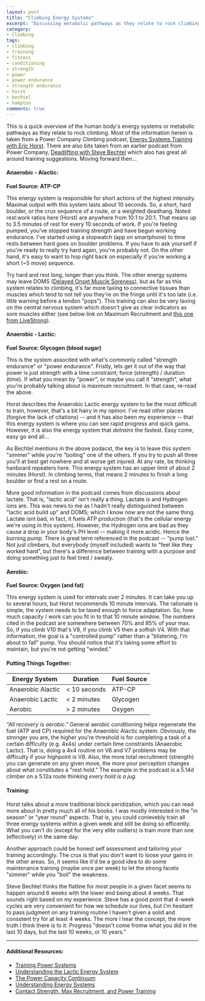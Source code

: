 ```yaml
---
layout: post
title: "Climbing Energy Systems"
excerpt: "Discussing metabolic pathways as they relate to rock climbing"
category:
- Climbing
tags:
- climbing
- training
- fitness
- conditioning
- strength
- power
- power endurance
- strength endurance
- horst
- bechtel
- hampton
comments: true
---
```


This is a quick overview of the human body's energy systems or metabolic pathways as they relate to rock climbing.  Most of the information herein
is taken from a Power Company Climbing podcast, [Energy Systems Training with Eric Horst](http://www.powercompanyclimbing.com/blog/2016/8/31/episode-10-energy-systems-training-with-eric-horst).
There are also bits taken from an earlier podcast from Power Company, [Deadlifting with Steve Bechtel](http://www.powercompanyclimbing.com/blog/2016/7/17/episode-8-deadlifting-with-steve-bechtel-and-charlie-manganiello)
which also has great all around training suggestions.  Moving forward then...

#### Anaerobic - Alactic:

**Fuel Source:  ATP-CP**  

This energy system is responsible for short actions of the highest intensity.  Maximal output with this system lasts
about 10 seconds.  So, a short, hard boulder, or the crux sequence of a route, or a weighted deadhang.  Noted rest:work ratios here (Horst) are
anywhere from 10:1 to 20:1.  That means up to 3.5 minutes of rest for every 10 seconds of work.  If you're feeling pumped, you've stopped training
strength and have begun working endurance.  I've started using a stopwatch (app on smartphone) to time rests between hard goes on boulder problems.
If you have to ask yourself if you're ready to really try hard again, you're probably not.  On the other hand, it's easy to want to hop right back
on especially if you're working a short (~5 move) sequence.

Try hard and rest long, longer than you think.  The other energy systems may leave DOMS ([Delayed Onset Muscle Soreness](https://www.acsm.org/docs/brochures/delayed-onset-muscle-soreness-(doms).pdf)),
but as far as this system relates to climbing, it's far more taxing to connective tissues than muscles which tend to not tell you they're on the
fringe until it's too late (i.e. little warning before a tendon "pops").  This training can also be very taxing on the central nervous system
which doesn't give as clear indicators as sore muscles either (see below link on Maximum Recruitment and [this one from LiveStrong](http://www.livestrong.com/article/357690-central-nervous-system-lifting-weights/)).

#### Anaerobic - Lactic:

**Fuel Source:  Glycogen (blood sugar)**

This is the system associted with what's commonly called "strength endurance" or "power endurance".  Fristly, lets get it out of the way that
power is just strength with a time constraint; force (strength) / duration (time).  If what you mean by "power", or maybe you call it "strength",
what you're probably talking about is maximum recruitment.  In that case, re-read the above.

Horst describes the Anaerobic Lactic energy system to be the most difficult to train, however, that's a bit hairy in my opinon.  I've read other
places (forgive the lack of citations) -- and it has also been my experience -- that this energy system is where you can see rapid progress and
quick gains.  However, it is also the energy system that *detrains* the fastest.  Easy come, easy go and all...

As Bechtel mentions in the above podacst, the key is to leave this system "simmer" while you're "boiling" one of the others.  If you try to push
all three you'll at best get nowhere and at worse get injured.  At any rate, be thinking hanboard repeaters here.  This energy system has an upper
limit of about 2 minutes (Horst).  In climbing terms, that means 2 minutes to finish a long boulder or find a rest on a route.  

More good information in the podcast comes from discussions about lactate.  That is, "lactic acid" isn't really a thing.  Lactate is and 
Hydrogen ions are.  This was news to me as I hadn't really distinguished between "lactic acid build up" and DOMS; which I know now are not the same 
thing.  Lactate isnt bad, in fact, it fuels ATP production (that's the cellular energy we're using in this system).  However, the Hydrogen ions are 
bad as they cause a drop in your body's PH level -- making it more acidic.  Hence the burning pump.  There is great term referenced in the podcast 
-- "pump lust."  Not just climbers, but everybody (myself included) wants to "feel like they worked hard", but there's a difference between training
with a purpose and doing something just to feel tired / sweaty.

#### Aerobic:

**Fuel Source:  Oxygen (and fat)**

This energy system is used for intervals over 2 minutes.  It can take you up to several hours, but Horst recommends 10 minute intervals.  The 
rationale is simple, the system needs to be taxed enough to force adaptation.  So, how much capacity / work can you fit in to that 10 minute 
window.  The numbers cited in the podcast are somewhere between 70% and 85% of your max.  So, if you climb V10 that's V8, if you climb V5 then a 
softish V4.  With that information, the goal is a "controlled pump" rather than a "blistering, I'm about to fall" pump.  You should notice that 
it's taking some effort to maintain, but you're not getting "winded."

#### Putting Things Together:

| Energy System | Duration | Fuel Source |
| ------------- | -------- | ----------- |
| Anaerobic Alactic | < 10 seconds    | ATP-CP      |
| Anaerobic Lactic  | < 2 minutes     | Glycogen    |
| Aerobic           | > 2 minutes     | Oxygen      |

*"All recovery is aerobic."*  General aerobic conditioning helps regenerate the fuel (ATP and CP) required for the Anaerobic Alactic system.
Obviously, the stronger you are, the higher you're threshold is for completing a task of a certain difficulty (e.g. 4x4s) under certain time
constraints (Anaerobic Lactic).  That is, doing a 4x4 routine on V6 and V7 problems may be difficulty if your highpoint is V8.  Also, the more
total recruitment (strength) you can generate on any given move, the more your perception changes about what constitutes a "rest hold."  The
example in the podcast is a 5.14d climber on a 5.12a route thinking *every hold is a jug.*

#### Training:

Horst talks about a more traditional block peridization, which you can read more about in pretty much all of his books.  I was mostly 
interested in the "in season" or "year round" aspects.  That is, you could conievebly train all three energy systems within a given week and 
still be doing so efficently.  What you can't do (except for the very elite outliers) is train more than one (effectively) in the same day.

Another approach could be honest self assessment and tailoring your training accordingly.  The crux is that you don't want to loose your gains 
in the other areas.  So, it seems like it'd be a good idea to do some maintenance training (maybe once per week) to let the strong facets 
"simmer" while you "boil" the weakness.  

Steve Bechtel thinks the flatline for most people in a given facet seems to happen around 6 weeks with the lower end being about 4 
weeks.  That sounds right based on my experience.  Steve has a good point that 4-week cycles are very convenient for how we schedule our lives, 
but I'm hesitant to pass judgment on any training routine I haven't given a solid and consstent try for at least 4 weeks.  The more I hear the
concept, the more truth I think there is to it:  Progress "doesn't come fromw what you did in the last 10 days, but the last 10 weeks, or 10
years."

-----

#### Additional Resources:

- [Training Power Systems](http://www.bodybuilding.com/fun/anaerobic-aerobic-training-methods.htm)
- [Understanding the Lactic Energy System](http://www.climbstrong.com/articles/20130626)
- [The Power Capacity Continuum](http://optimumsportsperformance.com/blog/the-power-capacity-continuum/)
- [Understanding Energy Systems](https://breakingmuscle.com/health-medicine/understanding-energy-systems-atp-pc-glycolytic-and-oxidative-oh-my)
- [Contact Strength, Max Recruitment, and Power Training](https://rockclimberstrainingmanual.com/2012/09/26/contact-strength-max-recruitment-power-training/)
